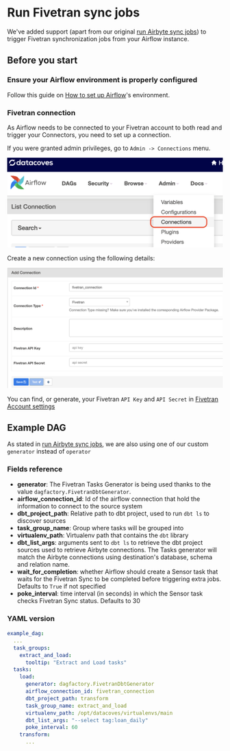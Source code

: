 # Run Fivetran sync jobs

We've added support (apart from our original [run Airbyte sync jobs](/how-tos/airflow/run-airbyte-sync-jobs)) to trigger Fivetran synchronization jobs from your Airflow instance.

## Before you start

### Ensure your Airflow environment is properly configured

Follow this guide on [How to set up Airflow](/how-tos/airflow/initial-setup)'s environment.

### Fivetran connection

As Airflow needs to be connected to your Fivetran account to both read and trigger your Connectors, you need to set up a connection.

If you were granted admin privileges, go to `Admin -> Connections` menu.

![Admin Connections](./assets/admin-connections.png)

Create a new connection using the following details:

![Admin Connections](./assets/fivetran-connection-details.png)

You can find, or generate, your Fivetran `API Key` and `API Secret` in [Fivetran Account settings](https://fivetran.com/account/settings)


## Example DAG

As stated in [run Airbyte sync jobs](/how-tos/airflow/run-airbyte-sync-jobs), we are also using one of our custom `generator` instead of `operator`

### Fields reference

- **generator**: The Fivetran Tasks Generator is being used thanks to the value `dagfactory.FivetranDbtGenerator`.
- **airflow_connection_id**: Id of the airflow connection that hold the information to connect to the source system
- **dbt_project_path**: Relative path to dbt project, used to run `dbt ls` to discover sources
- **task_group_name**: Group where tasks will be grouped into
- **virtualenv_path**: Virtualenv path that contains the `dbt` library
- **dbt_list_args**: arguments sent to `dbt ls` to retrieve the dbt project sources used to retrieve Airbyte connections. The Tasks generator will match the Airbyte connections using destination's database, schema and relation name.
- **wait_for_completion**: whether Airflow should create a Sensor task that waits for the Fivetran Sync to be completed before triggering extra jobs. Defaults to `True` if not specified
- **poke_interval**: time interval (in seconds) in which the Sensor task checks Fivetran Sync status. Defaults to 30
### YAML version

```yaml
example_dag:
  ...
  task_groups:
    extract_and_load:
      tooltip: "Extract and Load tasks"
  tasks:
    load:
      generator: dagfactory.FivetranDbtGenerator
      airflow_connection_id: fivetran_connection
      dbt_project_path: transform
      task_group_name: extract_and_load
      virtualenv_path: /opt/datacoves/virtualenvs/main
      dbt_list_args: "--select tag:loan_daily"
      poke_interval: 60
    transform:
      ...
```

